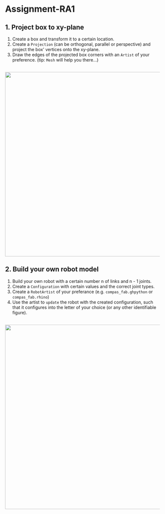 # Assignment-RA1

## 1. Project box to xy-plane

1. Create a box and transform it to a certain location.
1. Create a `Projection` (can be orthogonal, parallel or perspective) and project the box' vertices onto the xy-plane.
1. Draw the edges of the projected box corners with an `Artist` of your preference. (tip: `Mesh` will help you there...)

<div align="center"><br><img src="https://github.com/compas-ITA19/ITA19/blob/master/modules/module2/images/assignment1_1.jpg" width="600" /></div>


## 2. Build your own robot model

1. Build your own robot with a certain number n of links and n - 1 joints. 
1. Create a `Configuration` with certain values and the correct joint types.
1. Create a `RobotArtist` of your preferance (e.g. `compas_fab.ghpython` or `compas_fab.rhino`)
1. Use the artist to `update` the robot with the created configuration, such that it configures into the letter of your choice (or any other identifiable figure).

<div align="center"><br><img src="https://github.com/compas-ITA19/ITA19/blob/master/modules/module2/images/assignment1_2.jpg" width="600" /></div>
